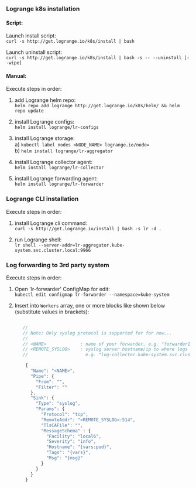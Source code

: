 ### Logrange k8s installation

#### Script:

Launch install script:<br/>
`curl -s http://get.logrange.io/k8s/install | bash`

Launch uninstall script:<br/>
`curl -s http://get.logrange.io/k8s/install | bash -s -- --uninstall [--wipe]`

#### Manual:

Execute steps in order:

1. add Logrange helm repo:<br/>
`helm repo add logrange http://get.logrange.io/k8s/helm/ && helm repo update`

2. install Logrange configs:<br/>
`helm install logrange/lr-configs`

3. install Logrange storage:<br/>
    a) `kubectl label nodes <NODE_NAME> logrange.io/node=`<br/>
    b) `helm install logrange/lr-aggregator`

4. install Logrange collector agent:<br/>
`helm install logrange/lr-collector`

5. install Logrange forwarding agent:<br/>
`helm install logrange/lr-forwarder`

### Logrange CLI installation

Execute steps in order:

1. install Logrange cli command:<br/>
`curl -s http://get.logrange.io/install | bash -s lr -d .`

2. run Logrange shell:<br/>
`lr shell --server-addr=lr-aggregator.kube-system.svc.cluster.local:9966`

### Log forwarding to 3rd party system

Execute steps in order:

1. Open 'lr-forwarder' ConfigMap for edit:<br/>
`kubectl edit configmap lr-forwarder --namespace=kube-system`

2. Insert into `Workers` array, one or more blocks like shown below (substitute values in brackets):
    ```javascript
    
       //    
       // Note: Only syslog protocol is supported for for now...
       //
       // <NAME>             : name of your forwarder, e.g. "forwarder1"
       // <REMOTE_SYSLOG>    : syslog server hostname/ip to where logs to be forwarded, 
       //                      e.g. "log-collector.kube-system.svc.cluster.local"
    
        {
          "Name": "<NAME>",
          "Pipe": {
            "From": "",
            "Filter": ""
          },
          "Sink": {
            "Type": "syslog", 
            "Params": {
              "Protocol": "tcp",
              "RemoteAddr": "<REMOTE_SYSLOG>:514",
              "TlsCAFile": "",
              "MessageSchema" : {
                "Facility": "local6",
                "Severity": "info",
                "Hostname": "{vars:pod}",
                "Tags": "{vars}",
                "Msg": "{msg}"
              }
            } 
          }
        }
    ```
